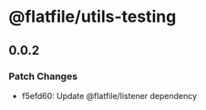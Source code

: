 # @flatfile/utils-testing

## 0.0.2

### Patch Changes

- f5efd60: Update @flatfile/listener dependency
